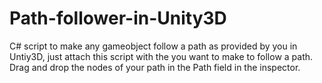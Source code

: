 # Path-follower-in-Unity3D
C# script to make any gameobject follow a path as provided by you in Untiy3D, just attach this script with the you want to make to follow a path.
Drag and drop the nodes of your path in the Path field in the inspector.
